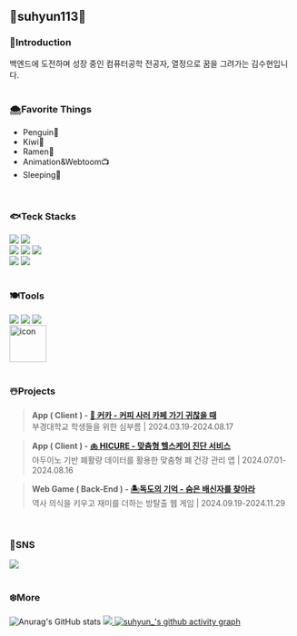 

<!--title-->
<h2>🐧suhyun113🐧</h2>
<!--content-->
<!--Introduction-->
<h3>🧊Introduction</h3>
백엔드에 도전하며 성장 중인 컴퓨터공학 전공자, 열정으로 꿈을 그려가는 김수현입니다.

<br>
<br>

<!--Favorite Things-->
<h3>🌨️Favorite Things</h3> 

- Penguin🐧
- Kiwi🥝
- Ramen🍜
- Animation&Webtoom📺
- Sleeping🛌
<br>

<!--Teck Stacks-->
<h3>🐟Teck Stacks</h3>
<div align=left>
  <img src="https://img.shields.io/badge/Flutter-02569B?style=flat&logo=Flutter&logoColor=FFFFFF">
  <img src="https://img.shields.io/badge/Dart-0175C2?style=flat&logo=Dart&logoColor=FFFFFF"> 
  <br>
  <img src="https://img.shields.io/badge/Java-4479A1?style=flat&logo=amazonaws&logoColor=White">
  <img src="https://img.shields.io/badge/Spring-6DB33F?style=flat&logo=Spring&logoColor=white"/> 
  <img src="https://img.shields.io/badge/Spring Boot-6DB33F?style=flat&logo=Spring Boot&logoColor=white"/> 
  <br>
  <img src="https://img.shields.io/badge/mysql-4479A1?style=flat&logo=mysql&logoColor=white"> 
  <img src="https://img.shields.io/badge/AWS-232F3E?style=flat&logo=amazonwebservices&logoColor=white">
</div>
<br>

<h3>🍽️Tools</h3>
<div align=left>
  <img src="https://img.shields.io/badge/Figma-F24E1E?style=flat&logo=Figma&logoColor=FFFFFF">
  <img src="https://img.shields.io/badge/Discord-5865F2?style=flat&logo=Discord&logoColor=FFFFFF">
  <img src="https://img.shields.io/badge/Notion-000000?style=flat&logo=Notion&logoColor=FFFFFF">
  <br>
  <img src="https://techstack-generator.vercel.app/github-icon.svg" alt="icon" width="65" height="65" />
</div>
<br>

<h3>☃️Projects</h3>

> **App ( Client ) - [🐻 커카 - 커피 사러 카페 가기 귀찮을 때](https://github.com/pknu-wap/Quokka)**<br>
> 부경대학교 학생들을 위한 심부름  | 2024.03.19-2024.08.17

> **App ( Client ) - [🫁 HICURE - 맞춤형 헬스케어 진단 서비스](https://github.com/HICURE/HICURE)**<br>
> 아두이노 기반 폐활량 데이터를 활용한 맞춤형 폐 건강 관리 앱 | 2024.07.01-2024.08.16

> **Web Game ( Back-End ) - [ 🏝️독도의 기억 - 숨은 배신자를 찾아라](https://github.com/HICURE/HICURE)**<br>
> 역사 의식을 키우고 재미를 더하는 방탈출 웹 게임 | 2024.09.19-2024.11.29
<br>

<h3>🎿SNS</h3>
<div align="left">
<a href="https://www.instagram.com/su._.yoru/" target="_blank">
  <img src="https://img.shields.io/badge/Instagram-E4405F?style=flat&logo=Instagram&logoColor=FFFFFF"/>
</a>
</div>
<br>


<h3>❄️More</h3>

![Anurag's GitHub stats](https://github-readme-stats.vercel.app/api?username=suhyun113&show_icons=true&theme=dracule)
<a href="https://github.com/devxb/gitanimals">
  <img src="https://render.gitanimals.org/farms/suhyun113"/>
</a>
[![suhyun_'s github activity graph](https://github-readme-activity-graph.vercel.app/graph?username=suhyun113&theme=github)](https://github.com/ashutosh00710/github-readme-activity-graph)

